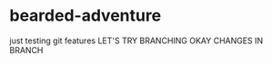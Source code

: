 bearded-adventure
=================

just testing git features
LET'S TRY BRANCHING
OKAY CHANGES IN BRANCH
